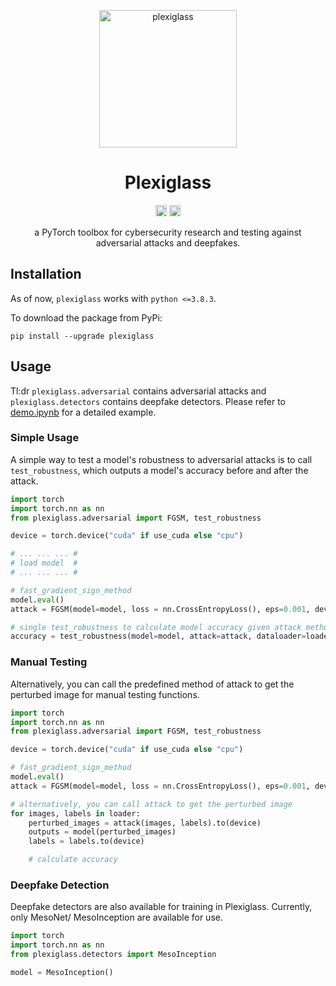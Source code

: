 <p align="center"><a href="https://github.com/enochkan/plexiglass"><img src="https://media.giphy.com/media/26BRFPdvgoVcOFg0E/giphy.gif" alt="plexiglass" height="220"/></a></p>
<h1 align="center">Plexiglass</h1>
<p align="center">
<a href="https://badge.fury.io/py/plexiglass"><img src="https://badge.fury.io/py/plexiglass.svg" alt="PyPI version" height="18"></a>
<a href="https://opensource.org/licenses/MIT"><img src="https://img.shields.io/badge/License-MIT-yellow.svg" alt="license MIT" height="18"></a>
</p>
<p align="center">a PyTorch toolbox for cybersecurity research and testing against adversarial attacks and deepfakes.</p>

## Installation

As of now, `plexiglass` works with `python <=3.8.3`. 

To download the package from PyPi:

```pip install --upgrade plexiglass```

## Usage

Tl:dr `plexiglass.adversarial` contains adversarial attacks and `plexiglass.detectors` contains deepfake detectors. Please refer to [demo.ipynb](https://github.com/enochkan/plexiglass/blob/main/demo.ipynb) for a detailed example.

### Simple Usage

A simple way to test a model's robustness to adversarial attacks is to call `test_robustness`, which outputs a model's accuracy before and after the attack. 

```python
import torch
import torch.nn as nn
from plexiglass.adversarial import FGSM, test_robustness 

device = torch.device("cuda" if use_cuda else "cpu")

# ... ... ... #
# load model  #
# ... ... ... #

# fast_gradient_sign_method
model.eval()
attack = FGSM(model=model, loss = nn.CrossEntropyLoss(), eps=0.001, device=device)

# single test_robustness to calculate model accuracy given attack method
accuracy = test_robustness(model=model, attack=attack, dataloader=loader, device=device)
```

### Manual Testing

Alternatively, you can call the predefined method of attack to get the perturbed image for manual testing functions.

```python
import torch
import torch.nn as nn
from plexiglass.adversarial import FGSM, test_robustness

device = torch.device("cuda" if use_cuda else "cpu")

# fast_gradient_sign_method
model.eval()
attack = FGSM(model=model, loss = nn.CrossEntropyLoss(), eps=0.001, device=device)

# alternatively, you can call attack to get the perturbed image
for images, labels in loader:
    perturbed_images = attack(images, labels).to(device)
    outputs = model(perturbed_images)
    labels = labels.to(device)

    # calculate accuracy
```

### Deepfake Detection

Deepfake detectors are also available for training in Plexiglass. Currently, only MesoNet/ MesoInception are available for use. 

```python
import torch
import torch.nn as nn
from plexiglass.detectors import MesoInception

model = MesoInception()
```
